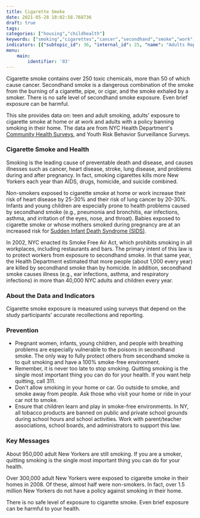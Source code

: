 ```yaml
---
title: Cigarette Smoke
date: 2021-05-28 18:02:58.768736
draft: true
tags: 
categories: ["housing","childhealth"]
keywords: ["smoking","cigarettes","cancer","secondhand","smoke","work","home", "children"]
indicators: [{"subtopic_id": 36, "internal_id": 25, "name": "Adults Reporting Secondhand Smoke at Home", "URL": "https://a816-dohbesp.nyc.gov/IndicatorPublic/VisualizationData.aspx?id=25,719b87,36,Summarize"},{"subtopic_id": 3, "internal_id": 2338, "name": "Adults Reporting Secondhand Smoke at Home from Outside Sources", "URL": "https://a816-dohbesp.nyc.gov/IndicatorPublic/VisualizationData.aspx?id=2338,719b87,3,Summarize"}, {"subtopic_id": 3, "internal_id": 2020, "name": "Adults Reporting Secondhand Smoke at Work", "URL": "https://a816-dohbesp.nyc.gov/IndicatorPublic/VisualizationData.aspx?id=2020,719b87,3,Summarize"}, {"subtopic_id": 3, "internal_id": 2017, "name": "Adults without a Smoke-Free Home Policy", "URL": "https://a816-dohbesp.nyc.gov/IndicatorPublic/VisualizationData.aspx?id=2017,719b87,3,Summarize"}, {"subtopic_id": 3, "internal_id": 2019, "name": "Cigarette Smoking among Adults", "URL": "https://a816-dohbesp.nyc.gov/IndicatorPublic/VisualizationData.aspx?id=2019,719b87,3,Summarize"}, {"subtopic_id": 3, "internal_id": 2021, "name": "Cigarette Smoking among Youths", "URL": "https://a816-dohbesp.nyc.gov/IndicatorPublic/VisualizationData.aspx?id=2021,719b87,3,Summarize"}]
menu:
    main:
        identifier: '03'
---
```


Cigarette smoke contains over 250 toxic chemicals, more than 50 of which cause cancer. Secondhand smoke is a dangerous combination of the smoke from the burning of a cigarette, pipe, or cigar, and the smoke exhaled by a smoker. There is no safe level of secondhand smoke exposure. Even brief exposure can be harmful.


This site provides data on: teen and adult smoking, adults' exposure to cigarette smoke at home or at work and adults with a policy banning smoking in their home. The data are from NYC Health Department's [Community Health Surveys](http://www1.nyc.gov/site/doh/data/data-sets/community-health-survey.page), and Youth Risk Behavior Surveillance Surveys. 

### Cigarette Smoke and Health

Smoking is the leading cause of preventable death and disease, and causes illnesses such as cancer, heart disease, stroke, lung disease, and problems during and after pregnancy. In fact, smoking cigarettes kills more New Yorkers each year than AIDS, drugs, homicide, and suicide combined.  
  
Non-smokers exposed to cigarette smoke at home or work increase their risk of heart disease by 25-30% and their risk of lung cancer by 20-30%. Infants and young children are especially prone to health problems caused by secondhand smoke (e.g., pneumonia and bronchitis, ear infections, asthma, and irritation of the eyes, nose, and throat). Babies exposed to cigarette smoke or whose mothers smoked during pregnancy are at an increased risk for [Sudden Infant Death Syndrome (SIDS)](http://a816-dohbesp.nyc.gov/IndicatorPublic/Glossary.aspx#Sudden_Infant_Death_Syndrome).  
  
In 2002, NYC enacted its Smoke Free Air Act, which prohibits smoking in all workplaces, including restaurants and bars. The primary intent of this law is to protect workers from exposure to secondhand smoke. In that same year, the Health Department estimated that more people (about 1,000 every year) are killed by secondhand smoke than by homicide. In addition, secondhand smoke causes illness (e.g., ear infections, asthma, and respiratory infections) in more than 40,000 NYC adults and children every year.

### About the Data and Indicators

Cigarette smoke exposure is measured using surveys that depend on the study participants' accurate recollections and reporting.

### Prevention

* Pregnant women, infants, young children, and people with breathing problems are especially vulnerable to the poisons in secondhand smoke. The only way to fully protect others from secondhand smoke is to quit smoking and have a 100% smoke-free environment.
* Remember, it is never too late to stop smoking. Quitting smoking is the single most important thing you can do for your health. If you want help quitting, call 311.
* Don't allow smoking in your home or car. Go outside to smoke, and smoke away from people. Ask those who visit your home or ride in your car not to smoke.
* Ensure that children learn and play in smoke-free environments. In NY, all tobacco products are banned on public and private school grounds during school hours and school activities. Work with parent/teacher associations, school boards, and administrators to support this law.

### Key Messages

About 950,000 adult New Yorkers are still smoking. If you are a smoker, quitting smoking is the single most important thing you can do for your health.  
  
Over 300,000 adult New Yorkers were exposed to cigarette smoke in their homes in 2008. Of these, almost half were non-smokers. In fact, over 1.5 million New Yorkers do not have a policy against smoking in their home.  
  
There is no safe level of exposure to cigarette smoke. Even brief exposure can be harmful to your health.

